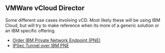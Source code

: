 ## VMWare vCloud Director

Some different use cases involving vCD. Most likely these will be using IBM Cloud, but will try to make reference when its more of a generic solution or an IBM specific offering.

- [Order IBM Private Network Endpoint (PNE)](order-pne/index.md)
- [IPSec Tunnel over IBM PNE](ipsec-pne/index.md)
